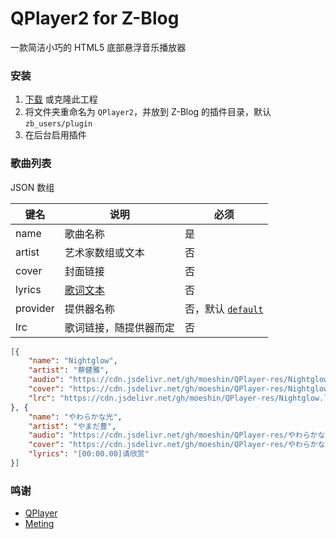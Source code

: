 # QPlayer2 for Z-Blog

一款简洁小巧的 HTML5 底部悬浮音乐播放器

### 安装

1. [下载](https://github.com/moeshin/QPlayer2-ZBlog/releases/latest) 或克隆此工程
2. 将文件夹重命名为 `QPlayer2`，并放到 Z-Blog 的插件目录，默认 `zb_users/plugin`
3. 在后台启用插件

<!--more-->

### 歌曲列表

JSON 数组

| 键名      | 说明                | 必须                  |
| ----     | ----               | ----                  |
| name     | 歌曲名称             | 是                    |
| artist   | 艺术家数组或文本      | 否                    |
| cover    | 封面链接             | 否                    |
| lyrics   | [歌词文本][0]        | 否                    |
| provider | 提供器名称           | 否，默认 [`default`][1] |
| lrc      | 歌词链接，随提供器而定 | 否                     |

```json
[{
    "name": "Nightglow",
    "artist": "蔡健雅",
    "audio": "https://cdn.jsdelivr.net/gh/moeshin/QPlayer-res/Nightglow.mp3",
    "cover": "https://cdn.jsdelivr.net/gh/moeshin/QPlayer-res/Nightglow.jpg",
    "lrc": "https://cdn.jsdelivr.net/gh/moeshin/QPlayer-res/Nightglow.lrc"
}, {
    "name": "やわらかな光",
    "artist": "やまだ豊",
    "audio": "https://cdn.jsdelivr.net/gh/moeshin/QPlayer-res/やわらかな光.mp3",
    "cover": "https://cdn.jsdelivr.net/gh/moeshin/QPlayer-res/やわらかな光.jpg",
    "lyrics": "[00:00.00]请欣赏"
}]
```

### 鸣谢

* [QPlayer](https://github.com/Jrohy/QPlayer)
* [Meting](https://github.com/metowolf/Meting)

[0]: https://zh.wikipedia.org/zh-hans/LRC%E6%A0%BC%E5%BC%8F
[1]: https://github.com/moeshin/QPlayer2#qplayerproviderdefault
